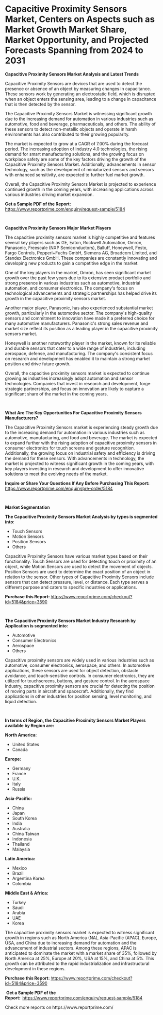 <p><h1>Capacitive Proximity Sensors Market, Centers on Aspects such as Market Growth Market Share, Market Opportunity, and Projected Forecasts Spanning from 2024 to 2031</h1></p><p><strong>Capacitive Proximity Sensors Market Analysis and Latest Trends</strong></p>
<p><p>Capacitive Proximity Sensors are devices that are used to detect the presence or absence of an object by measuring changes in capacitance. These sensors work by generating an electrostatic field, which is disrupted when an object enters the sensing area, leading to a change in capacitance that is then detected by the sensor.</p><p>The Capacitive Proximity Sensors Market is witnessing significant growth due to the increasing demand for automation in various industries such as automotive, food and beverage, pharmaceuticals, and others. The ability of these sensors to detect non-metallic objects and operate in harsh environments has also contributed to their growing popularity.</p><p>The market is expected to grow at a CAGR of 7.00% during the forecast period. The increasing adoption of Industry 4.0 technologies, the rising demand for smart manufacturing solutions, and the growing focus on workplace safety are some of the key factors driving the growth of the Capacitive Proximity Sensors Market. Additionally, advancements in sensor technology, such as the development of miniaturized sensors and sensors with enhanced sensitivity, are expected to further fuel market growth.</p><p>Overall, the Capacitive Proximity Sensors Market is projected to experience continued growth in the coming years, with increasing applications across various industries driving market expansion.</p></p>
<p><strong>Get a Sample PDF of the Report:&nbsp;</strong> <a href="https://www.reportprime.com/enquiry/request-sample/5184">https://www.reportprime.com/enquiry/request-sample/5184</a></p>
<p>&nbsp;</p>
<p><strong>Capacitive Proximity Sensors Major Market Players</strong></p>
<p><p>The capacitive proximity sensors market is highly competitive and features several key players such as GE, Eaton, Rockwell Automation, Omron, Panasonic, Freescale (NXP Semiconductors), Balluff, Honeywell, Festo, Fargo Controls, Pepperl+Fuchs GmbH, Siemens AG, Broadcom Limited, and Standex Electronics GmbH. These companies are constantly innovating and developing new products to gain a competitive edge in the market.</p><p>One of the key players in the market, Omron, has seen significant market growth over the past few years due to its extensive product portfolio and strong presence in various industries such as automotive, industrial automation, and consumer electronics. The company's focus on technological advancements and strategic partnerships has helped drive its growth in the capacitive proximity sensors market.</p><p>Another major player, Panasonic, has also experienced substantial market growth, particularly in the automotive sector. The company's high-quality sensors and commitment to innovation have made it a preferred choice for many automotive manufacturers. Panasonic's strong sales revenue and market size reflect its position as a leading player in the capacitive proximity sensors market.</p><p>Honeywell is another noteworthy player in the market, known for its reliable and durable sensors that cater to a wide range of industries, including aerospace, defense, and manufacturing. The company's consistent focus on research and development has enabled it to maintain a strong market position and drive future growth.</p><p>Overall, the capacitive proximity sensors market is expected to continue growing as industries increasingly adopt automation and sensor technologies. Companies that invest in research and development, forge strategic partnerships, and focus on innovation are likely to capture a significant share of the market in the coming years.</p></p>
<p>&nbsp;</p>
<p><strong>What Are The Key Opportunities For Capacitive Proximity Sensors Manufacturers?</strong></p>
<p><p>The Capacitive Proximity Sensors market is experiencing steady growth due to the increasing demand for automation in various industries such as automotive, manufacturing, and food and beverage. The market is expected to expand further with the rising adoption of capacitive proximity sensors in consumer electronics for touch screens and gesture recognition. Additionally, the growing focus on industrial safety and efficiency is driving the demand for these sensors. With advancements in technology, the market is projected to witness significant growth in the coming years, with key players investing in research and development to offer innovative solutions to meet the evolving needs of the market.</p></p>
<p><strong>Inquire or Share Your Questions If Any Before Purchasing This Report:</strong> <a href="https://www.reportprime.com/enquiry/pre-order/5184">https://www.reportprime.com/enquiry/pre-order/5184</a></p>
<p>&nbsp;</p>
<p><strong>Market Segmentation</strong></p>
<p><strong>The Capacitive Proximity Sensors Market Analysis by types is segmented into:</strong></p>
<p><ul><li>Touch Sensors</li><li>Motion Sensors</li><li>Position Sensors</li><li>Others</li></ul></p>
<p><p>Capacitive Proximity Sensors have various market types based on their functionality. Touch Sensors are used for detecting touch or proximity of an object, while Motion Sensors are used to detect the movement of objects. Position Sensors are used to determine the exact position of an object in relation to the sensor. Other types of Capacitive Proximity Sensors include sensors that can detect pressure, level, or distance. Each type serves a different purpose and caters to specific industries or applications.</p></p>
<p><strong>Purchase this Report:&nbsp;</strong><a href="https://www.reportprime.com/checkout?id=5184&price=3590">https://www.reportprime.com/checkout?id=5184&price=3590</a></p>
<p>&nbsp;</p>
<p><strong>The Capacitive Proximity Sensors Market Industry Research by Application is segmented into:</strong></p>
<p><ul><li>Automotive</li><li>Consumer Electronics</li><li>Aerospace</li><li>Others</li></ul></p>
<p><p>Capacitive proximity sensors are widely used in various industries such as automotive, consumer electronics, aerospace, and others. In automotive applications, these sensors are used for object detection, obstacle avoidance, and touch-sensitive controls. In consumer electronics, they are utilized for touchscreens, buttons, and gesture control. In the aerospace industry, capacitive proximity sensors are crucial for detecting the position of moving parts in aircraft and spacecraft. Additionally, they find applications in other industries for position sensing, level monitoring, and liquid detection.</p></p>
<p>&nbsp;</p>
<p><strong>In terms of Region, the Capacitive Proximity Sensors Market Players available by Region are:</strong></p>
<p>
    <p> <strong> North America: </strong>
        <ul>
            <li>United States</li>
            <li>Canada</li>
        </ul>
        </p> 
    <p> <strong> Europe: </strong>
        <ul>
            <li>Germany</li>
            <li>France</li>
            <li>U.K.</li>
            <li>Italy</li>
            <li>Russia</li>
        </ul>
        </p> 
    <p> <strong> Asia-Pacific: </strong>
        <ul>
            <li>China</li>
            <li>Japan</li>
            <li>South Korea</li>
            <li>India</li>
            <li>Australia</li>
            <li>China Taiwan</li>
            <li>Indonesia</li>
            <li>Thailand</li>
            <li>Malaysia</li>
        </ul>
        </p> 
    <p> <strong> Latin America: </strong>
        <ul>
            <li>Mexico</li>
            <li>Brazil</li>
            <li>Argentina Korea</li>
            <li>Colombia</li>
        </ul>
        </p> 
    <p> <strong> Middle East & Africa: </strong>
        <ul>
            <li>Turkey</li>
            <li>Saudi</li>
            <li>Arabia</li>
            <li>UAE</li>
            <li>Korea</li>
        </ul>
    </p>
    </p>
<p><p>The capacitive proximity sensors market is expected to witness significant growth in regions such as North America (NA), Asia-Pacific (APAC), Europe, USA, and China due to increasing demand for automation and the advancement of industrial sectors. Among these regions, APAC is anticipated to dominate the market with a market share of 35%, followed by North America at 25%, Europe at 20%, USA at 15%, and China at 5%. This growth can be attributed to the rapid industrialization and infrastructural development in these regions.</p></p>
<p><strong>Purchase this Report: </strong><a href="https://www.reportprime.com/checkout?id=5184&price=3590">https://www.reportprime.com/checkout?id=5184&price=3590</a></p>
<p>&nbsp;<strong>Get a Sample PDF of the Report:&nbsp;&nbsp;</strong><a href="https://www.reportprime.com/enquiry/request-sample/5184">https://www.reportprime.com/enquiry/request-sample/5184</a></p>
<p><strong></strong></p>
<p>Check more reports on https://www.reportprime.com/</p>